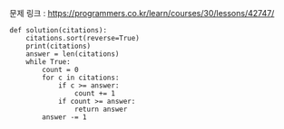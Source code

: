 문제 링크 : https://programmers.co.kr/learn/courses/30/lessons/42747/

```
def solution(citations):
    citations.sort(reverse=True)
    print(citations)
    answer = len(citations)
    while True:
        count = 0
        for c in citations:
            if c >= answer:
                count += 1
            if count >= answer:
                return answer
        answer -= 1

```


